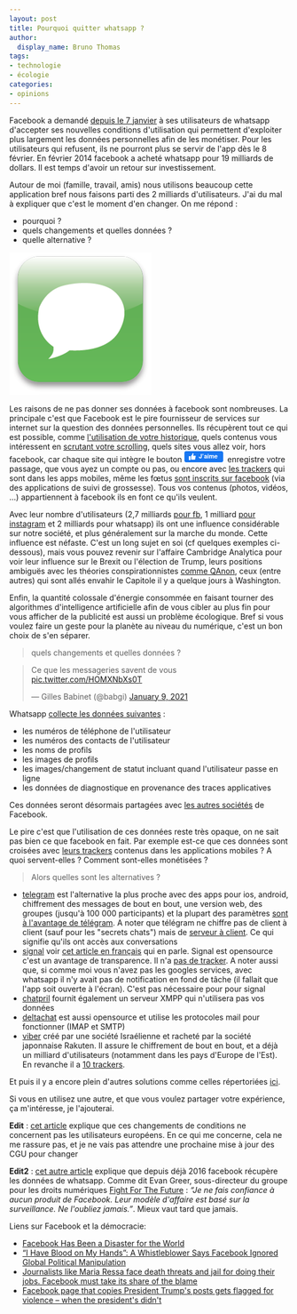 ```yaml
---
layout: post
title: Pourquoi quitter whatsapp ?
author:
  display_name: Bruno Thomas
tags:
- technologie
- écologie
categories:
- opinions
---
```


Facebook a demandé [depuis le 7 janvier](https://www.francetvinfo.fr/internet/reseaux-sociaux/facebook/whatsapp-veut-partager-plus-de-donnees-avec-facebook-les-utilisateurs-s-inquietent_4248591.html) à ses utilisateurs de whatsapp d'accepter ses nouvelles conditions d'utilisation qui permettent d'exploiter plus largement les données personnelles afin de les monétiser. Pour les utilisateurs qui refusent, ils ne pourront plus se servir de l'app dès le 8 février. En février 2014 facebook a acheté whatsapp pour 19 milliards de dollars. Il est temps d'avoir un retour sur investissement.

Autour de moi (famille, travail, amis) nous utilisons beaucoup cette application bref nous faisons parti des 2 milliards d'utilisateurs. J'ai du mal à expliquer que c'est le moment d'en changer. On me répond :

* pourquoi ?
* quels changements et quelles données ?
* quelle alternative ?

![chat](/images/quitter_whatsapp/Chat.png)

Les raisons de ne pas donner ses données à facebook sont nombreuses. La principale c'est que Facebook est le pire fournisseur de services sur internet sur la question des données personnelles. Ils récupèrent tout ce qui est possible, comme [l'utilisation de votre historique](https://gizmodo.com/how-to-stop-facebook-from-sharing-your-browsing-history-1589918083), quels contenus vous intéressent en [scrutant votre scrolling](https://arstechnica.com/information-technology/2013/10/facebook-may-start-logging-your-cursor-movements/), quels sites vous allez voir, hors facebook, car chaque site qui intègre le bouton ![like](/images/quitter_whatsapp/like.png) enregistre votre passage, que vous ayez un compte ou pas, ou encore avec [les trackers](https://exodus-privacy.eu.org/fr/) qui sont dans les apps mobiles, même les fœtus [sont inscrits sur facebook](https://www.franceinter.fr/emissions/le-code-a-change/ils-cherchent-les-trucs-bizarres-qu-il-y-a-dans-vos-telephones-rencontre-avec-des-traqueurs-de-trackers) (via des applications de suivi de grossesse). Tous vos contenus (photos, vidéos, ...) appartiennent à facebook ils en font ce qu'ils veulent.

Avec leur nombre d'utilisateurs (2,7 milliards [pour fb](https://www.statista.com/statistics/264810/number-of-monthly-active-facebook-users-worldwide/), 1 milliard [pour instagram](https://backlinko.com/instagram-users#instagram-stats-top-picks) et 2 milliards pour whatsapp) ils ont une influence considérable sur notre société, et plus généralement sur la marche du monde. Cette influence est néfaste. C'est un long sujet en soi (cf quelques exemples ci-dessous), mais vous pouvez revenir sur l'affaire Cambridge Analytica pour voir leur influence sur le Brexit ou l'élection de Trump, leurs positions ambiguës avec les théories conspirationnistes [comme QAnon](https://www.lemonde.fr/pixels/article/2020/08/11/sur-facebook-la-theorie-complotiste-qanon-rassemble-des-centaines-de-milliers-d-adeptes_6048688_4408996.html), ceux (entre autres) qui sont allés envahir le Capitole il y a quelque jours à Washington.

Enfin, la quantité colossale d'énergie consommée en faisant tourner des algorithmes d'intelligence artificielle afin de vous cibler au plus fin pour vous afficher de la publicité est aussi un problème écologique. Bref si vous voulez faire un geste pour la planète au niveau du numérique, c'est un bon choix de s'en séparer.

> quels changements et quelles données ?

<blockquote class="twitter-tweet"><p lang="fr" dir="ltr">Ce que les messageries savent de vous <a href="https://t.co/HOMXNbXs0T">pic.twitter.com/HOMXNbXs0T</a></p>&mdash; Gilles Babinet (@babgi) <a href="https://twitter.com/babgi/status/1348003104856399873?ref_src=twsrc%5Etfw">January 9, 2021</a></blockquote> <script async src="https://platform.twitter.com/widgets.js" charset="utf-8"></script>

Whatsapp [collecte les données suivantes](https://arstechnica.com/tech-policy/2021/01/whatsapp-users-must-share-their-data-with-facebook-or-stop-using-the-app/) :

* les numéros de téléphone de l'utilisateur
* les numéros des contacts de l'utilisateur
* les noms de profils
* les images de profils
* les images/changement de statut incluant quand l'utilisateur passe en ligne
* les données de diagnostique en provenance des traces applicatives

Ces données seront désormais partagées avec [les autres sociétés](https://faq.whatsapp.com/general/security-and-privacy/the-facebook-companies) de Facebook.

Le pire c'est que l'utilisation de ces données reste très opaque, on ne sait pas bien ce que facebook en fait. Par exemple est-ce que ces données sont croisées avec [leurs trackers](https://reports.exodus-privacy.eu.org/fr/trackers/65/) contenus dans les applications mobiles ? A quoi servent-elles ? Comment sont-elles monétisées ?

> Alors quelles sont les alternatives ?

- [telegram](https://telegram.org/) est l'alternative la plus proche avec des apps pour ios, android, chiffrement des messages de bout en bout, une version web, des groupes (jusqu'à 100 000 participants) et la plupart des paramètres [sont à l'avantage de télégram](https://www.geekdashboard.com/whatsapp-telegram-ultimate-comparison-table/). A noter que télégram ne chiffre pas de client à client (sauf pour les "secrets chats") mais de [serveur à client](https://heimdalsecurity.com/blog/is-telegram-secure/). Ce qui signifie qu'ils ont accès aux conversations
- [signal](https://www.signal.org/) voir [cet article en français](https://iampox.com/blog/pourquoi-abandonner-whatsapp-au-profit-de-signal) qui en parle. Signal est opensource c'est un avantage de transparence. Il n'a [pas de tracker](https://reports.exodus-privacy.eu.org/fr/reports/org.thoughtcrime.securesms/latest/). A noter aussi que, si comme moi vous n'avez pas les googles services, avec whatsapp il n'y avait pas de notification en fond de tâche (il fallait que l'app soit ouverte à l'écran). C'est pas nécessaire pour pour signal
- [chatpril](https://www.chapril.org/XMPP) fournit également un serveur XMPP qui n'utilisera pas vos données
- [deltachat](https://delta.chat/fr/) est aussi opensource et utilise les protocoles mail pour fonctionner (IMAP et SMTP)
- [viber](https://www.viber.com/fr/) créé par une société Israélienne et racheté par la société japonnaise Rakuten. Il assure le chiffrement de bout en bout, et a déjà un milliard d'utilisateurs (notamment dans les pays d'Europe de l'Est). En revanche il a [10 trackers](https://reports.exodus-privacy.eu.org/fr/reports/com.viber.voip/latest/).

Et puis il y a encore plein d'autres solutions comme celles répertoriées [ici](https://www.techolac.com/whatsapp-alternatives/).

Si vous en utilisez une autre, et que vous voulez partager votre expérience, ça m'intéresse, je l'ajouterai.

**Edit** : [cet article](https://www.frandroid.com/android/applications/823520_whatsapp-sera-inaccessible-si-vous-ne-partagez-pas-vos-donnees-avec-facebook) explique que ces changements de conditions ne concernent pas les utilisateurs européens. En ce qui me concerne, cela ne me rassure pas, et je ne vais pas attendre une prochaine mise à jour des CGU pour changer

**Edit2** : [cet autre article](https://www.wired.com/story/whatsapp-facebook-data-share-notification/) explique que depuis déjà 2016 facebook récupère les données de whatsapp. Comme dit Evan Greer, sous-directeur du groupe pour les droits numériques [Fight For The Future](https://www.fightforthefuture.org/) : *“Je ne fais confiance à aucun produit de Facebook. Leur modèle d'affaire est basé sur la surveillance. Ne l'oubliez jamais.”*. Mieux vaut tard que jamais.

Liens sur Facebook et la démocracie:
* [Facebook Has Been a Disaster for the World](https://www.nytimes.com/2020/09/18/opinion/facebook-democracy.html)
* [“I Have Blood on My Hands”: A Whistleblower Says Facebook Ignored Global Political Manipulation](https://www.buzzfeednews.com/article/craigsilverman/facebook-ignore-political-manipulation-whistleblower-memo)
* [Journalists like Maria Ressa face death threats and jail for doing their jobs. Facebook must take its share of the blame](https://edition.cnn.com/2020/06/30/opinions/maria-ressa-facebook-intl-hnk/index.html)
* [Facebook page that copies President Trump's posts gets flagged for violence – when the president's didn't](https://www.cbsnews.com/news/facebook-donald-trump-copy-account-flagged-inciting-violence/)
